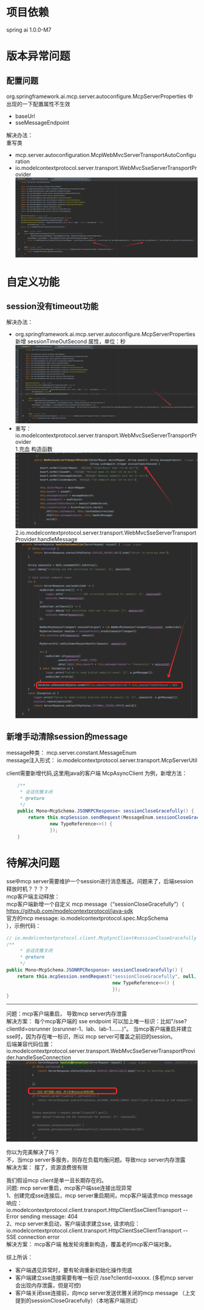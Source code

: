 # 项目依赖
spring ai 1.0.0-M7

# 版本异常问题
 ## 配置问题  
org.springframework.ai.mcp.server.autoconfigure.McpServerProperties 中出现的一下配置属性不生效
- baseUrl
- sseMessageEndpoint

解决办法：  
重写类  
- mcp.server.autoconfiguration.McpWebMvcServerTransportAutoConfiguration
- io.modelcontextprotocol.server.transport.WebMvcSseServerTransportProvider  
![img.png](imgs/1-img.png)  


# 自定义功能
## session没有timeout功能  
解决办法：  
- org.springframework.ai.mcp.server.autoconfigure.McpServerProperties 新增 sessionTimeOutSecond 属性，单位：秒
![img.png](imgs/img.png)
- 重写： io.modelcontextprotocol.server.transport.WebMvcSseServerTransportProvider   
1.充血 构造函数  
![img_1.png](imgs/img_1.png)  
2.io.modelcontextprotocol.server.transport.WebMvcSseServerTransportProvider.handleMessage  
![img_2.png](imgs/img_2.png)

## 新增手动清除session的message
message种类： mcp.server.constant.MessageEnum  
message注入形式： io.modelcontextprotocol.server.transport.McpServerUtil  

client需要新增代码,这里用java的客户端 McpAsyncClient 为例，新增方法：
```java
	/**
	 * 会话优雅关闭
	 * @return
	 */
	public Mono<McpSchema.JSONRPCResponse> sessionCloseGracefully() {
		return this.mcpSession.sendRequest(MessageEnum.sessionCloseGracefully.name(), null,
				new TypeReference<>() {
				});
	}
```


# 待解决问题
sse中mcp server需要维护一个session进行消息推送。问题来了，后端session释放时机？？？？  
mcp客户端主动释放：  
mcp客户端新增一个自定义 mcp message（“sessionCloseGracefully”）（  
https://github.com/modelcontextprotocol/java-sdk  
官方的mcp message:  io.modelcontextprotocol.spec.McpSchema  
），示例代码：  
```java
// io.modelcontextprotocol.client.McpSyncClient#sessionCloseGracefully
/**
	 * 会话优雅关闭
	 * @return
	 */
public Mono<McpSchema.JSONRPCResponse> sessionCloseGracefully() {
    return this.mcpSession.sendRequest("sessionCloseGracefully", null,
                                       new TypeReference<>() {
                                       });
}
```  
  
  
  
--------------  
问题：mcp客户端重启， 导致mcp server内存泄露  
解决方案： 每个mcp客户端的 sse endpoint 可以加上唯一标识：比如"/sse?clientId=osrunner (osrunner-1、lab、lab-1.......)"。 当mcp客户端重启并建立sse时，因为存在唯一标识，所以 mcp server可覆盖之前旧的session。  
后端兼容代码位置：io.modelcontextprotocol.server.transport.WebMvcSseServerTransportProvider.handleSseConnection  
![img.png](imgs/img_3.png)

你以为完美解决了吗？  
不，当mcp server多服务，则存在负载均衡问题。导致mcp server内存泄露  
解决方案： 摆了，资源浪费很有限  

我们假设mcp client是单一且长期存在的。  
问题: mcp server重启，mcp客户端sse连接出现异常  
1、创建完成sse连接后，mcp server重启期间，mcp客户端请求mcp message响应：    
io.modelcontextprotocol.client.transport.HttpClientSseClientTransport -- Error sending message: 404  
2、mcp server未启动，客户端请求建立sse, 请求响应：  
io.modelcontextprotocol.client.transport.HttpClientSseClientTransport -- SSE connection error  
解决方案：  mcp客户端 触发轮询重新构造，覆盖老的mcp客户端对象。  



综上所诉：  
- 客户端遇见异常时，要有轮询重新初始化操作兜底  
- 客户端建立sse连接需要有唯一标识 /sse?clientId=xxxxx. (多机mcp server会出现内存泄露，但是可控)  
- 客户端关闭sse连接前，向mcp server发送优雅关闭的mcp message （上文提到的sessionCloseGracefully）（本地客户端测试）  


